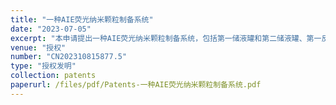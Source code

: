 ```yaml
---
title: "一种AIE荧光纳米颗粒制备系统"
date: "2023-07-05"
excerpt: "本申请提出一种AIE荧光纳米颗粒制备系统，包括第一储液罐和第二储液罐、第一反应容器、第二反应容器、第三反应容器，所述第一反应容器、所述第二反应容器外套设有超声波换能器，所述第三反应容器内设置有超声波探头；第三反应容器还设置有磁力搅拌装置，其中，第一反应容器的容积大于第二反应容器的容积；所述超声波探头伸入所述第三反应容器内部；连通管组件，连通管组件连通储液罐组件、反应容器组件，以形成第一流路、第二流路、第三流路，其中，第一流路依次连通第一储液罐、第一反应容器、第三反应容器，第二流路依次连通第一储液罐、第二反应容器、第三反应容器；第三流路依次连通第二储液罐、第三反应容器。如此，本申请解决了纳米颗粒生产中精度难以控制和自动化生产的问题。"
venue: "授权"
number: "CN202310815877.5"
type: "授权发明"
collection: patents
paperurl: /files/pdf/Patents-一种AIE荧光纳米颗粒制备系统.pdf
---
```



